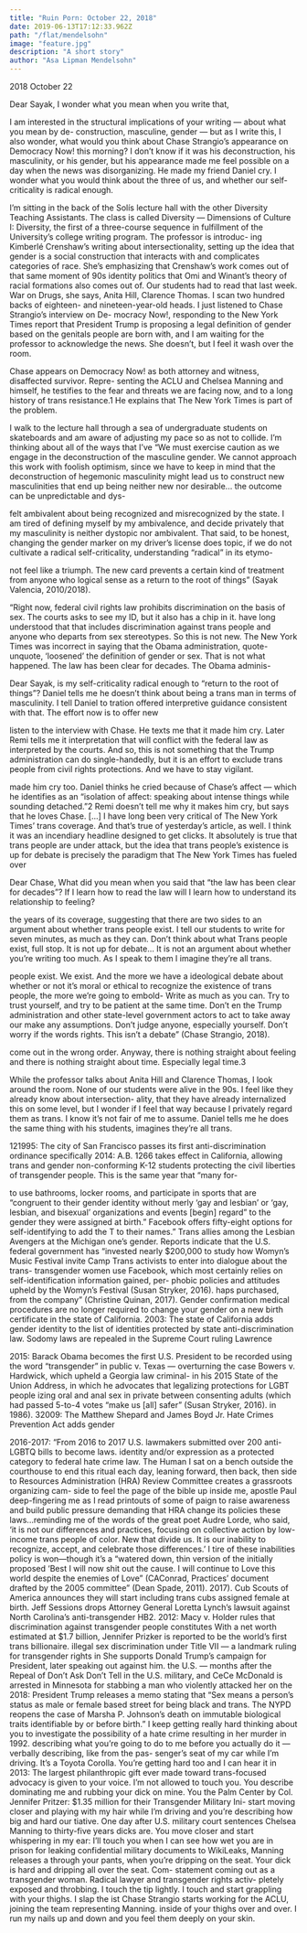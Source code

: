 ```yaml
---
title: "Ruin Porn: October 22, 2018"
date: 2019-06-13T17:12:33.962Z
path: "/flat/mendelsohn"
image: "feature.jpg"
description: "A short story"
author: "Asa Lipman Mendelsohn"
---
```


2018 October 22 

Dear Sayak, I wonder what you mean when you write that, 

I am interested in the structural implications of your writing — about what you mean by de- construction, masculine, gender — but as I write this, I also wonder, what would you think about Chase Strangio’s appearance on Democracy Now! this morning? I don’t know if it was his deconstruction, his masculinity, or his gender, but his appearance made me feel possible on a day when the news was disorganizing. He made my friend Daniel cry. I wonder what you would think about the three of us, and whether our self-criticality is radical enough. 

I’m sitting in the back of the Solís lecture hall with the other Diversity Teaching Assistants. The class is called Diversity — Dimensions of Culture I: Diversity, the first of a three-course sequence in fulfillment of the University’s college writing program. The professor is introduc- ing Kimberlé Crenshaw’s writing about intersectionality, setting up the idea that gender is a social construction that interacts with and complicates categories of race. She’s emphasizing that Crenshaw’s work comes out of that same moment of 90s identity politics that Omi and Winant’s theory of racial formations also comes out of. Our students had to read that last week. War on Drugs, she says, Anita Hill, Clarence Thomas. I scan two hundred backs of eighteen- and nineteen-year-old heads. I just listened to Chase Strangio’s interview on De- mocracy Now!, responding to the New York Times report that President Trump is proposing a legal definition of gender based on the genitals people are born with, and I am waiting for the professor to acknowledge the news. She doesn’t, but I feel it wash over the room. 

Chase appears on Democracy Now! as both attorney and witness, disaffected survivor. Repre- senting the ACLU and Chelsea Manning and himself, he testifies to the fear and threats we are facing now, and to a long history of trans resistance.1 He explains that The New York Times is part of the problem. 

I walk to the lecture hall through a sea of undergraduate students on skateboards and am aware of adjusting my pace so as not to collide. I’m thinking about all of the ways that I’ve “We must exercise caution as we engage in the deconstruction of the masculine gender. We cannot approach this work with foolish optimism, since we have to keep in mind that the deconstruction of hegemonic masculinity might lead us to construct new masculinities that end up being neither new nor desirable... the outcome can be unpredictable and dys- 

felt ambivalent about being recognized and misrecognized by the state. I am tired of defining myself by my ambivalence, and decide privately that my masculinity is neither dystopic nor ambivalent. That said, to be honest, changing the gender marker on my driver’s license does topic, if we do not cultivate a radical self-criticality, understanding “radical” in its etymo- 

not feel like a triumph. The new card prevents a certain kind of treatment from anyone who logical sense as a return to the root of things” (Sayak Valencia, 2010/2018). 

“Right now, federal civil rights law prohibits discrimination on the basis of sex. The courts 
asks to see my ID, but it also has a chip in it. have long understood that that includes discrimination against trans people and anyone who departs from sex stereotypes. So this is not new. The New York Times was incorrect in saying that the Obama administration, quote-unquote, ‘loosened’ the definition of gender or sex. That is not what happened. The law has been clear for decades. The Obama adminis- 

Dear Sayak, is my self-criticality radical enough to “return to the root of things”? Daniel tells me he doesn’t think about being a trans man in terms of masculinity. I tell Daniel to tration offered interpretive guidance consistent with that. The effort now is to offer new 

listen to the interview with Chase. He texts me that it made him cry. Later Remi tells me it interpretation that will conflict with the federal law as interpreted by the courts. And so, this is not something that the Trump administration can do single-handedly, but it is an effort to exclude trans people from civil rights protections. And we have to stay vigilant. 

made him cry too. Daniel thinks he cried because of Chase’s affect — which he identifies as an “isolation of affect: speaking about intense things while sounding detached.”2 Remi doesn’t tell me why it makes him cry, but says that he loves Chase. [...] I have long been very critical of The New York Times’ trans coverage. And that’s true of yesterday’s article, as well. I think it was an incendiary headline designed to get clicks. It absolutely is true that trans people are under attack, but the idea that trans people’s existence is up for debate is precisely the paradigm that The New York Times has fueled over 

Dear Chase, What did you mean when you said that “the law has been clear for decades”? If I learn how to read the law will I learn how to understand its relationship to feeling? 

the years of its coverage, suggesting that there are two sides to an argument about whether trans people exist. 
I tell our students to write for seven minutes, as much as they can. Don’t think about what 
Trans people exist, full stop. It is not up for debate... It is not an argument about whether 
you’re writing too much. As I speak to them I imagine they’re all trans. 

people exist. We exist. And the more we have a ideological debate about whether or not it’s moral or ethical to recognize the existence of trans people, the more we’re going to embold- 
Write as much as you can. Try to trust yourself, and try to be patient at the same time. Don’t en the Trump administration and other state-level government actors to act to take away our 
make any assumptions. Don’t judge anyone, especially yourself. Don’t worry if the words rights. This isn’t a debate” (Chase Strangio, 2018). 

come out in the wrong order. Anyway, there is nothing straight about feeling and there is nothing straight about time. Especially legal time.3 

While the professor talks about Anita Hill and Clarence Thomas, I look around the room. None of our students were alive in the 90s. I feel like they already know about intersection- ality, that they have already internalized this on some level, but I wonder if I feel that way because I privately regard them as trans. I know it’s not fair of me to assume. Daniel tells me he does the same thing with his students, imagines they’re all trans. 

121995: The city of San Francisco passes its first anti-discrimination ordinance specifically 
2014: A.B. 1266 takes effect in California, allowing trans and gender non-conforming K-12 students protecting the civil liberties of transgender people. This is the same year that “many for- 

to use bathrooms, locker rooms, and participate in sports that are “congruent to their gender identity without merly ‘gay and lesbian’ or ‘gay, lesbian, and bisexual’ organizations and events [begin] 
regard” to the gender they were assigned at birth.” Facebook offers fifty-eight options for self-identifying to add the T to their names.” Trans allies among the Lesbian Avengers at the Michigan 
one’s gender. Reports indicate that the U.S. federal government has “invested nearly $200,000 to study how Womyn’s Music Festival invite Camp Trans activists to enter into dialogue about the trans- 
transgender women use Facebook, which most certainly relies on self-identification information gained, per- phobic policies and attitudes upheld by the Womyn’s Festival (Susan Stryker, 2016). 
haps purchased, from the company” (Christine Quinan, 2017). Gender confirmation medical procedures are no longer required to change your gender on a new birth certificate in the state of California. 2003: The state of California adds gender identity to the list of identities protected by state anti-discrimination law. Sodomy laws are repealed in the Supreme Court ruling Lawrence 

2015: Barack Obama becomes the first U.S. President to be recorded using the word “transgender” in public v. Texas — overturning the case Bowers v. Hardwick, which upheld a Georgia law criminal- 
in his 2015 State of the Union Address, in which he advocates that legalizing protections for LGBT people izing oral and anal sex in private between consenting adults (which had passed 5-to-4 votes 
“make us [all] safer” (Susan Stryker, 2016). in 1986). 32009: The Matthew Shepard and James Boyd Jr. Hate Crimes Prevention Act adds gender 

2016-2017: “From 2016 to 2017 U.S. lawmakers submitted over 200 anti-LGBTQ bills to become laws. identity and/or expression as a protected category to federal hate crime law. The Human 
I sat on a bench outside the courthouse to end this ritual each day, leaning forward, then back, then side to Resources Administration (HRA) Review Committee creates a grassroots organizing cam- 
side to feel the page of the bible up inside me, apostle Paul deep-fingering me as I read printouts of some of paign to raise awareness and build public pressure demanding that HRA change its policies 
these laws...reminding me of the words of the great poet Audre Lorde, who said, ‘it is not our differences and practices, focusing on collective action by low-income trans people of color. New 
that divide us. It is our inability to recognize, accept, and celebrate those differences.’ I tire of these inabilities policy is won—though it’s a “watered down, thin version of the initially proposed ‘Best 
I will now shit out the cause. I will continue to Love this world despite the enemies of Love” (CAConrad, Practices’ document drafted by the 2005 committee” (Dean Spade, 2011). 
2017). Cub Scouts of America announces they will start including trans cubs assigned female at birth. Jeff Sessions drops Attorney General Loretta Lynch’s lawsuit against North Carolina’s anti-transgender HB2. 2012: Macy v. Holder rules that discrimination against transgender people constitutes 
With a net worth estimated at $1.7 billion, Jennifer Prizker is reported to be the world’s first trans billionaire. illegal sex discrimination under Title VII — a landmark ruling for transgender rights in 
She supports Donald Trump’s campaign for President, later speaking out against him. the U.S. — months after the Repeal of Don’t Ask Don’t Tell in the U.S. military, and CeCe McDonald is arrested in Minnesota for stabbing a man who violently attacked her on the 
2018: President Trump releases a memo stating that “Sex means a person’s status as male or female based street for being black and trans. The NYPD reopens the case of Marsha P. Johnson’s death 
on immutable biological traits identifiable by or before birth.” I keep getting really hard thinking about you to investigate the possibility of a hate crime resulting in her murder in 1992. 
describing what you’re going to do to me before you actually do it — verbally describing, like from the pas- senger’s seat of my car while I’m driving. It’s a Toyota Corolla. You’re getting hard too and I can hear it in 2013: The largest philanthropic gift ever made toward trans-focused advocacy is given to 
your voice. I’m not allowed to touch you. You describe dominating me and rubbing your dick on mine. You the Palm Center by Col. Jennifer Pritzer: $1.35 million for their Transgender Military Ini- 
start moving closer and playing with my hair while I’m driving and you’re describing how big and hard our tiative. One day after U.S. military court sentences Chelsea Manning to thirty-five years 
dicks are. You move closer and start whispering in my ear: I’ll touch you when I can see how wet you are in prison for leaking confidential military documents to WikiLeaks, Manning releases a 
through your pants, when you’re dripping on the seat. Your dick is hard and dripping all over the seat. Com- statement coming out as a transgender woman. Radical lawyer and transgender rights activ- 
pletely exposed and throbbing. I touch the tip lightly. I touch and start grappling with your thighs. I slap the ist Chase Strangio starts working for the ACLU, joining the team representing Manning. 
inside of your thighs over and over. I run my nails up and down and you feel them deeply on your skin. 

